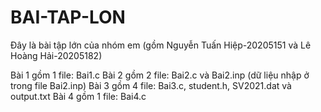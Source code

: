 # BAI-TAP-LON
Đây là bài tập lớn của nhóm em (gồm Nguyễn Tuấn Hiệp-20205151 và Lê Hoàng Hải-20205182)

Bài 1 gồm 1 file: Bai1.c
Bài 2 gồm 2 file: Bai2.c và Bai2.inp (dữ liệu nhập ở  trong file Bai2.inp)
Bài 3 gồm 4 file: Bai3.c, student.h, SV2021.dat và output.txt
Bài 4 gồm 1 file: Bai4.c
